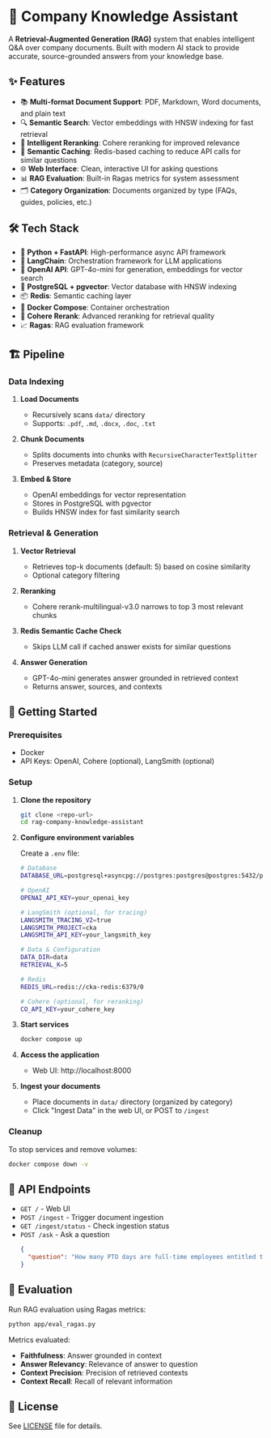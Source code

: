 # 🧠 Company Knowledge Assistant

A **Retrieval-Augmented Generation (RAG)** system that enables intelligent Q&A over company documents. Built with modern AI stack to provide accurate, source-grounded answers from your knowledge base.

## ✨ Features

- 📚 **Multi-format Document Support**: PDF, Markdown, Word documents, and plain text
- 🔍 **Semantic Search**: Vector embeddings with HNSW indexing for fast retrieval
- 🎯 **Intelligent Reranking**: Cohere reranking for improved relevance
- 💾 **Semantic Caching**: Redis-based caching to reduce API calls for similar questions
- 🌐 **Web Interface**: Clean, interactive UI for asking questions
- 📊 **RAG Evaluation**: Built-in Ragas metrics for system assessment
- 🗂️ **Category Organization**: Documents organized by type (FAQs, guides, policies, etc.)

## 🛠️ Tech Stack

- 🐍 **Python + FastAPI**: High-performance async API framework
- 🔗 **LangChain**: Orchestration framework for LLM applications
- 🤖 **OpenAI API**: GPT-4o-mini for generation, embeddings for vector search
- 🐘 **PostgreSQL + pgvector**: Vector database with HNSW indexing
- 📦 **Redis**: Semantic caching layer
- 🐳 **Docker Compose**: Container orchestration
- 🎯 **Cohere Rerank**: Advanced reranking for retrieval quality
- 📈 **Ragas**: RAG evaluation framework

## 🏗️ Pipeline

### Data Indexing

1. **Load Documents**

   - Recursively scans `data/` directory
   - Supports: `.pdf`, `.md`, `.docx`, `.doc`, `.txt`

2. **Chunk Documents**

   - Splits documents into chunks with `RecursiveCharacterTextSplitter`
   - Preserves metadata (category, source)

3. **Embed & Store**
   - OpenAI embeddings for vector representation
   - Stores in PostgreSQL with pgvector
   - Builds HNSW index for fast similarity search

### Retrieval & Generation

1. **Vector Retrieval**

   - Retrieves top-k documents (default: 5) based on cosine similarity
   - Optional category filtering

2. **Reranking**

   - Cohere rerank-multilingual-v3.0 narrows to top 3 most relevant chunks

3. **Redis Semantic Cache Check**

   - Skips LLM call if cached answer exists for similar questions

4. **Answer Generation**
   - GPT-4o-mini generates answer grounded in retrieved context
   - Returns answer, sources, and contexts

## 🚀 Getting Started

### Prerequisites

- Docker
- API Keys: OpenAI, Cohere (optional), LangSmith (optional)

### Setup

1. **Clone the repository**

   ```bash
   git clone <repo-url>
   cd rag-company-knowledge-assistant
   ```

2. **Configure environment variables**

   Create a `.env` file:

   ```bash
   # Database
   DATABASE_URL=postgresql+asyncpg://postgres:postgres@postgres:5432/postgres

   # OpenAI
   OPENAI_API_KEY=your_openai_key

   # LangSmith (optional, for tracing)
   LANGSMITH_TRACING_V2=true
   LANGSMITH_PROJECT=cka
   LANGSMITH_API_KEY=your_langsmith_key

   # Data & Configuration
   DATA_DIR=data
   RETRIEVAL_K=5

   # Redis
   REDIS_URL=redis://cka-redis:6379/0

   # Cohere (optional, for reranking)
   CO_API_KEY=your_cohere_key
   ```

3. **Start services**

   ```bash
   docker compose up
   ```

4. **Access the application**

   - Web UI: http://localhost:8000

5. **Ingest your documents**
   - Place documents in `data/` directory (organized by category)
   - Click "Ingest Data" in the web UI, or POST to `/ingest`

### Cleanup

To stop services and remove volumes:

```bash
docker compose down -v
```

## 🔧 API Endpoints

- `GET /` - Web UI
- `POST /ingest` - Trigger document ingestion
- `GET /ingest/status` - Check ingestion status
- `POST /ask` - Ask a question
  ```json
  {
    "question": "How many PTO days are full-time employees entitled to in a calendar year?"
  }
  ```

## 🧪 Evaluation

Run RAG evaluation using Ragas metrics:

```bash
python app/eval_ragas.py
```

Metrics evaluated:

- **Faithfulness**: Answer grounded in context
- **Answer Relevancy**: Relevance of answer to question
- **Context Precision**: Precision of retrieved contexts
- **Context Recall**: Recall of relevant information

## 📝 License

See [LICENSE](LICENSE) file for details.
